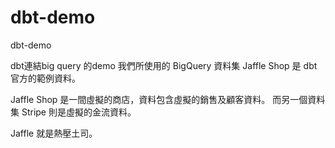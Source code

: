 # dbt-demo
dbt-demo

dbt連結big query 的demo
我們所使用的 BigQuery 資料集 Jaffle Shop 是 dbt 官方的範例資料。

Jaffle Shop 是一間虛擬的商店，資料包含虛擬的銷售及顧客資料。
而另一個資料集 Stripe 則是虛擬的金流資料。

Jaffle 就是熱壓土司。